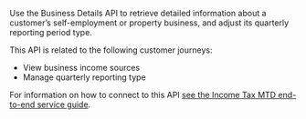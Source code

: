 Use the Business Details API to retrieve detailed information about a customer’s self-employment or property business, and adjust its quarterly reporting period type.

This API is related to the following customer journeys:
- View business income sources
- Manage quarterly reporting type

For information on how to connect to this API [see the Income Tax MTD end-to-end service guide](https://developer.service.hmrc.gov.uk/guides/income-tax-mtd-end-to-end-service-guide/).
